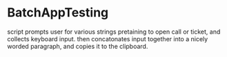 # BatchAppTesting

script prompts user for various strings pretaining to open call or ticket, and collects keyboard input.
then concatonates input together into a nicely worded paragraph, and copies it to the clipboard.
